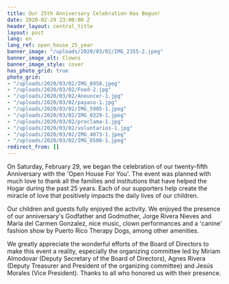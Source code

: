 ```yaml
---
title: Our 25th Anniversary Celebration Has Begun!
date: 2020-02-29 23:00:00 Z
header_layout: central_title
layout: post
lang: en
lang_ref: open_house_25_year
banner_image: "/uploads/2020/03/02/IMG_2355-2.jpeg"
banner_image_alt: Clowns
banner_image_style: cover
has_photo_grid: true
photo_grid:
- "/uploads/2020/03/02/IMG_8958.jpeg"
- "/uploads/2020/03/02/Food-2.jpg"
- "/uploads/2020/03/02/Anouncer-1.jpg"
- "/uploads/2020/03/02/payaso-1.jpg"
- "/uploads/2020/03/02/IMG_5905-1.jpeg"
- "/uploads/2020/03/02/IMG_0329-1.jpeg"
- "/uploads/2020/03/02/proclama-1.jpg"
- "/uploads/2020/03/02/voluntarios-1.jpg"
- "/uploads/2020/03/02/IMG_4073-1.jpeg"
- "/uploads/2020/03/02/IMG_6508-1.jpeg"
redirect_from: []
---
```


On Saturday, February 29, we began the celebration of our twenty-fifth Anniversary with the 'Open House For You'. The event was planned with much love to thank all the families and institutions that have helped the Hogar during the past 25 years. Each of our supporters help create the miracle of love that positively impacts the daily lives of our children.

Our children and guests fully enjoyed the activity. We enjoyed the presence of our anniversary's Godfather and Godmother, Jorge Rivera Nieves and María del Carmen Gonzalez, nice music, clown performances and a 'canine' fashion show by Puerto Rico Therapy Dogs, among other amenities.

We greatly appreciate the wonderful efforts of the Board of Directors to make this event a reality, especially the organizing committee led by Miriam Almodovar (Deputy Secretary of the Board of Directors), Agnes Rivera (Deputy Treasurer and President of the organizing committee) and Jesús Morales (Vice President). Thanks to all who honored us with their presence.